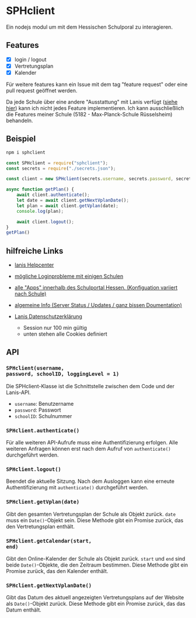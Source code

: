 # SPHclient

Ein nodejs modul um mit dem Hessischen Schulporal zu interagieren.

## Features

- [x] login / logout
- [x] Vertretungsplan
- [x] Kalender

Für weitere features kann ein Issue mit dem tag "feature request" oder eine pull request geöffnet werden.

Da jede Schule über eine andere "Ausstattung" mit Lanis verfügt (<a href="https://info.schulportal.hessen.de/das-sph/sph-ueberblick/sph-lernsys/">siehe hier</a>) kann ich nicht jedes Feature implementieren. Ich kann ausschließlich die Features meiner Schule (5182 - Max-Planck-Schule Rüsselsheim) behandeln.

## Beispiel

```bash
npm i sphclient
```

```javascript
const SPHclient = require("sphclient");
const secrets = require("./secrets.json");

const client = new SPHclient(secrets.username, secrets.password, secrets.schoolID);

async function getPlan() {
    await client.authenticate();
    let date = await client.getNextVplanDate();
    let plan = await client.getVplan(date);
    console.log(plan);

    await client.logout();
}
getPlan()
```

## hilfreiche Links

- <a href="https://support.schulportal.hessen.de/knowledgebase.php">lanis Helpcenter</a>

- <a href="https://support.schulportal.hessen.de/knowledgebase.php?article=1087">mögliche Loginprobleme mit einigen Schulen</a>

- <a href="https://info.schulportal.hessen.de/das-sph/sph-ueberblick/sph-lernsys/"> alle "Apps" innerhalb des Schulportal Hessen. (Konfiguation variiert nach Schule)</a>

- <a href="https://info.schulportal.hessen.de/">algemeine Info (Server Status / Updates / ganz bissen Doumentation)</a>

- <a href="https://info.schulportal.hessen.de/datenschutzerklaerung">Lanis Datenschutzerklärung</a>
  - Session nur 100 min gültig
  - unten stehen alle Cookies definiert
## API

### <code>SPHclient(username, password, schoolID, loggingLevel = 1)</code>

Die SPHclient-Klasse ist die Schnittstelle zwischen dem Code und der Lanis-API.

- `username`: Benutzername
- `password`: Passwort
- `schoolID`: Schulnummer

### <code>SPHclient.authenticate()</code>

Für alle weiteren API-Aufrufe muss eine Authentifizierung erfolgen. Alle weiteren Anfragen können erst nach dem Aufruf von `authenticate()` durchgeführt werden.

### <code>SPHclient.logout()</code>

Beendet die aktuelle Sitzung. Nach dem Ausloggen kann eine erneute Authentifizierung mit `authenticate()` durchgeführt werden.

### <code>SPHclient.getVplan(date)</code>

Gibt den gesamten Vertretungsplan der Schule als Objekt zurück. `date` muss ein `Date()`-Objekt sein. Diese Methode gibt ein Promise zurück, das den Vertretungsplan enthält.

### <code>SPHclient.getCalendar(start, end)</code>

Gibt den Online-Kalender der Schule als Objekt zurück. `start` und `end` sind beide `Date()`-Objekte, die den Zeitraum bestimmen. Diese Methode gibt ein Promise zurück, das den Kalender enthält.

### <code>SPHclient.getNextVplanDate()</code>

Gibt das Datum des aktuell angezeigten Vertretungsplans auf der Website als `Date()`-Objekt zurück. Diese Methode gibt ein Promise zurück, das das Datum enthält.
